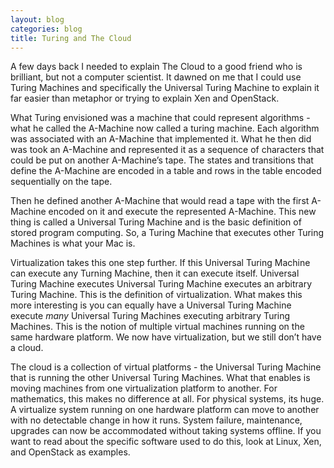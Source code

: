 ```yaml
---
layout: blog
categories: blog
title: Turing and The Cloud
---
```

A few days back I needed to explain The Cloud to a good friend who is brilliant, but not a computer scientist.  It dawned on me that I could use Turing Machines and specifically the Universal Turing Machine to explain it far easier than metaphor or trying to explain Xen and OpenStack.

What Turing envisioned was a machine that could represent algorithms - what he called the A-Machine now called a turing machine.  Each algorithm was associated with an A-Machine that implemented it.  What he then did was took an A-Machine and represented it as a sequence of characters that could be put on another A-Machine’s tape.  The states and transitions that define the A-Machine are encoded in a table and rows in the table encoded sequentially on the tape.

Then he defined another A-Machine that would read a tape with the first A-Machine encoded on it and execute the represented A-Machine.  This new thing is called a Universal Turing Machine and is the basic definition of stored program computing.  So, a Turing Machine that executes other Turing Machines is what your Mac is.

Virtualization takes this one step further.  If this Universal Turing Machine can execute any Turning Machine, then it can execute itself.  Universal Turing Machine executes Universal Turing Machine executes an arbitrary Turing Machine.  This is the definition of virtualization.  What makes this more interesting is you can equally have a Universal Turing Machine execute *many* Universal Turing Machines executing arbitrary Turing Machines.  This is the notion of multiple virtual machines running on the same hardware platform.  We now have virtualization, but we still don’t have a cloud.

The cloud is a collection of virtual platforms - the Universal Turing Machine that is running the other Universal Turing Machines.  What that enables is moving machines from one virtualization platform to another.  For mathematics, this makes no difference at all.  For physical systems, its huge.  A virtualize system running on one hardware platform can move to another with no detectable change in how it runs.  System failure, maintenance, upgrades can now be accommodated without taking systems offline.  If you want to read about the specific software used to do this, look at Linux, Xen, and OpenStack as examples.
